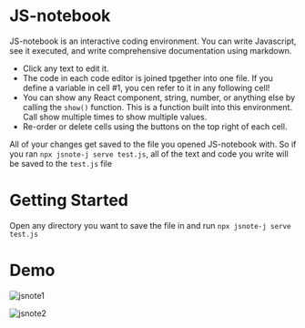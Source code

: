 # JS-notebook

JS-notebook is an interactive coding environment. You can write Javascript, see it executed, and write comprehensive documentation using markdown.
- Click any text to edit it.
- The code in each code editor is joined tpgether into one file. If you define a variable in cell #1, you cen refer to it in any following cell!
- You can show any React component, string, number, or anything else by calling the `show()` function. This is a function built into this environment. Call show multiple times to show multiple values.
- Re-order or delete cells using the buttons on the top right of each cell.

All of your changes get saved to the file you opened JS-notebook with. So if you ran `npx jsnote-j serve test.js`, all of the text and code you write will be saved to the `test.js` file

# Getting Started

Open any directory you want to save the file in and run `npx jsnote-j serve test.js`

# Demo
![jsnote1](https://user-images.githubusercontent.com/8799412/130684612-57716238-d650-48e4-9c17-0eb41f319db8.png)

![jsnote2](https://user-images.githubusercontent.com/8799412/130684635-8f8e2005-0a14-45d8-b304-05281f9b07fc.png)


